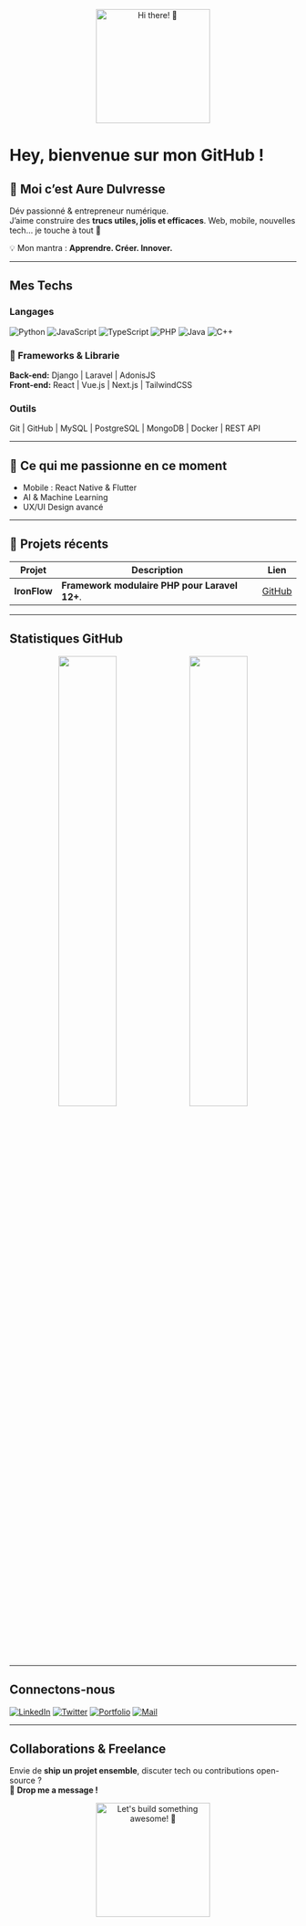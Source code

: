 <p align="center">
  <img src="https://media.giphy.com/media/3o7TKtnuHOHHUjR38Y/giphy.gif" width="200" alt="Hi there! 👋"/>
</p>

# Hey, bienvenue sur mon GitHub !

## 👋 Moi c’est Aure Dulvresse

Dév passionné & entrepreneur numérique.  
J’aime construire des **trucs utiles, jolis et efficaces**. Web, mobile, nouvelles tech… je touche à tout 🚀  

💡 Mon mantra : **Apprendre. Créer. Innover.**

---

## Mes Techs

### Langages
![Python](https://img.shields.io/badge/Python-3776AB?style=for-the-badge&logo=python&logoColor=white)
![JavaScript](https://img.shields.io/badge/JavaScript-F7DF1E?style=for-the-badge&logo=javascript&logoColor=black)
![TypeScript](https://img.shields.io/badge/TypeScript-3178C6?style=for-the-badge&logo=typescript&logoColor=white)
![PHP](https://img.shields.io/badge/PHP-777BB4?style=for-the-badge&logo=php&logoColor=white)
![Java](https://img.shields.io/badge/Java-007396?style=for-the-badge&logo=java&logoColor=white)
![C++](https://img.shields.io/badge/C++-00599C?style=for-the-badge&logo=c%2B%2B&logoColor=white)

### 🚀 Frameworks & Librarie
**Back-end:** Django | Laravel | AdonisJS  
**Front-end:** React | Vue.js | Next.js | TailwindCSS  

### Outils
Git | GitHub | MySQL | PostgreSQL | MongoDB | Docker | REST API  

---

## 🎯 Ce qui me passionne en ce moment
- Mobile : React Native & Flutter  
- AI & Machine Learning  
- UX/UI Design avancé  

---

## 🚀 Projets récents

| Projet | Description | Lien |
|--------|------------|------|
| **IronFlow** | **Framework modulaire PHP pour Laravel 12+**.| [GitHub](https://github.com/ironflow-framework) |  

---

## Statistiques GitHub

<p align="center">
  <img src="https://github-readme-stats.vercel.app/api?username=YOUR_GITHUB_USERNAME&show_icons=true&theme=radical" width="45%" />
  <img src="https://github-readme-stats.vercel.app/api/top-langs/?username=YOUR_GITHUB_USERNAME&layout=compact&theme=radical" width="45%" />
</p>

---

## Connectons-nous

[![LinkedIn](https://img.shields.io/badge/LinkedIn-A7C6ED?style=for-the-badge&logo=linkedin&logoColor=white)](https://www.linkedin.com/in/YOUR_LINKEDIN)
[![Twitter](https://img.shields.io/badge/Twitter-1DA1F2?style=for-the-badge&logo=twitter&logoColor=white)](https://twitter.com/YOUR_TWITTER)
[![Portfolio](https://img.shields.io/badge/Portfolio-FF6F61?style=for-the-badge&logo=web&logoColor=white)](https://www.studiodul.com)
[![Mail](https://img.shields.io/badge/Mail-D14836?style=for-the-badge&logo=gmail&logoColor=white)](mailto:adentrepreneur02@gmail.com)

---

## Collaborations & Freelance

Envie de **ship un projet ensemble**, discuter tech ou contributions open-source ?  
💬 **Drop me a message !**  

<p align="center">
  <img src="https://media.giphy.com/media/l0HlBO7eyXzSZkJri/giphy.gif" width="200" alt="Let's build something awesome! 🚀"/>
</p>